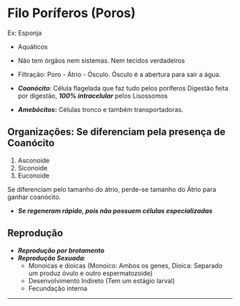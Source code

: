 # Filo Poríferos (Poros)

Ex: Esponja 

- Aquáticos
- Não tem órgãos nem sistemas. Nem tecidos verdadeiros 
- Filtração: Poro - Átrio - Ósculo. 
	Ósculo é a abertura para sair a água. 

- ***Coanócito***: Célula flagelada que faz tudo pelos poríferos
	Digestão feita por digestão, ***100% intracelular*** pelos Lisossomos

- ***Amebócitos*:** Células tronco e também transportadoras. 

## Organizações: Se diferenciam pela presença de Coanócito

1. Asconoide
2. Siconoide
3. Euconoide

Se diferenciam pelo tamanho do átrio, perde-se tamanho do Átrio para ganhar coanócito.

- ***Se regeneram rápido, pois não possuem células especializadas***

## Reprodução

- ***Reprodução por brotamento***
- ***Reprodução Sexuada***:
	- Monoicas e dioicas (Monoico: Ambos os genes, Dioica: Separado um produz óvulo e outro espermatozoide)
	- Desenvolvimento Indireto (Tem um estágio larval) 
	-  Fecundação interna
---
 